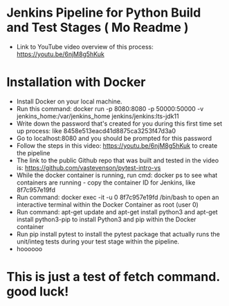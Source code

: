 # Jenkins Pipeline for Python Build and Test Stages ( Mo Readme )
- Link to YouTube video overview of this process: https://youtu.be/6njM8g5hKuk
# Installation with Docker
- Install Docker on your local machine.
- Run this command: docker run -p 8080:8080 -p 50000:50000 -v jenkins_home:/var/jenkins_home jenkins/jenkins:lts-jdk11
- Write down the password that's created for you during this first time set up process: like 8458e513eacd41d8875ca3253f47d3a0
- Go to localhost:8080 and you should be prompted for this password
- Follow the steps in this video: https://youtu.be/6njM8g5hKuk to create the pipeline
- The link to the public Github repo that was built and tested in the video is: https://github.com/vastevenson/pytest-intro-vs
- While the docker container is running, run cmd: docker ps to see what containers are running - copy the container ID for Jenkins, like 8f7c957e19fd
- Run command: docker exec -it -u 0 8f7c957e19fd /bin/bash to open an interactive terminal within the Docker Container as root (user 0)
- Run command: apt-get update and apt-get install python3 and apt-get install python3-pip to install Python3 and pip within the Docker container
- Run pip install pytest to install the pytest package that actually runs the unit/integ tests during your test stage within the pipeline.
- hoooooo

# This is just a test of fetch command. good luck!